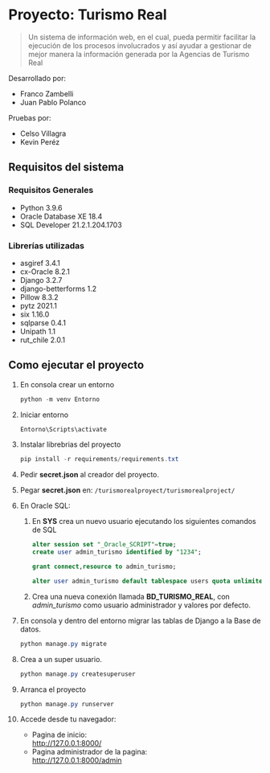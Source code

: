 # Proyecto: Turismo Real
> Un sistema de información web, en el cual, pueda permitir facilitar la ejecución  de los procesos involucrados y así ayudar a gestionar de mejor manera la información generada por la Agencias de Turismo Real

Desarrollado por:
- Franco Zambelli
- Juan Pablo Polanco

Pruebas por:
- Celso Villagra 
- Kevin Peréz

## Requisitos del sistema
### Requisitos Generales
- Python 3.9.6
- Oracle Database XE 18.4
- SQL Developer 21.2.1.204.1703 
### Librerías utilizadas
- asgiref 3.4.1
- cx-Oracle 8.2.1
- Django 3.2.7
- django-betterforms 1.2
- Pillow 8.3.2
- pytz 2021.1
- six 1.16.0
- sqlparse 0.4.1
- Unipath 1.1
- rut_chile 2.0.1


## Como ejecutar el proyecto
1. En consola crear un entorno
    ````powershell
    python -m venv Entorno 
    ````
2. Iniciar entorno
    ````powershell
    Entorno\Scripts\activate
    ````
3. Instalar librebrias del proyecto
    ````powershell
    pip install -r requirements/requirements.txt
    ````
4. Pedir __secret.json__ al creador del proyecto.
5. Pegar __secret.json__ en: ``/turismorealproyect/turismorealproject/``

6. En Oracle SQL:
    1. En __SYS__ crea un nuevo usuario ejecutando los siguientes comandos de SQL
        ````sql
        alter session set "_Oracle_SCRIPT"=true;  
        create user admin_turismo identified by "1234";

        grant connect,resource to admin_turismo;

        alter user admin_turismo default tablespace users quota unlimited on users;
        ````
    2. Crea una nueva conexión llamada __BD_TURISMO_REAL__, con _admin_turismo_ como usuario administrador y valores por defecto. 

7. En consola y dentro del entorno migrar las tablas de Django a la Base de datos.
    ````powershell
    python manage.py migrate
    ````
8. Crea a un super usuario.
     ````powershell
     python manage.py createsuperuser
    ````
9. Arranca el proyecto
    ````powershell
    python manage.py runserver
    ````
10. Accede desde tu navegador:
    - Pagina de inicio:     
    http://127.0.0.1:8000/
    - Pagina administrador de la pagina:    
     http://127.0.0.1:8000/admin 